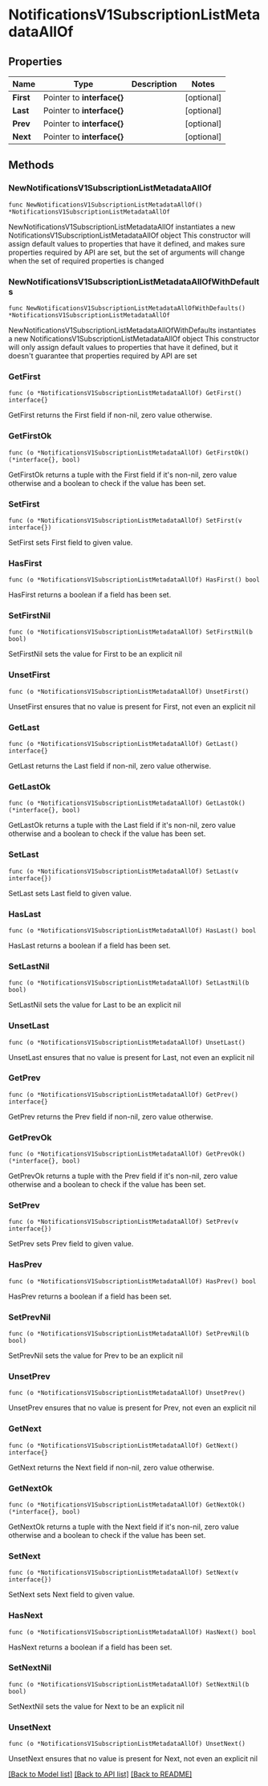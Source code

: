 # NotificationsV1SubscriptionListMetadataAllOf

## Properties

Name | Type | Description | Notes
------------ | ------------- | ------------- | -------------
**First** | Pointer to **interface{}** |  | [optional] 
**Last** | Pointer to **interface{}** |  | [optional] 
**Prev** | Pointer to **interface{}** |  | [optional] 
**Next** | Pointer to **interface{}** |  | [optional] 

## Methods

### NewNotificationsV1SubscriptionListMetadataAllOf

`func NewNotificationsV1SubscriptionListMetadataAllOf() *NotificationsV1SubscriptionListMetadataAllOf`

NewNotificationsV1SubscriptionListMetadataAllOf instantiates a new NotificationsV1SubscriptionListMetadataAllOf object
This constructor will assign default values to properties that have it defined,
and makes sure properties required by API are set, but the set of arguments
will change when the set of required properties is changed

### NewNotificationsV1SubscriptionListMetadataAllOfWithDefaults

`func NewNotificationsV1SubscriptionListMetadataAllOfWithDefaults() *NotificationsV1SubscriptionListMetadataAllOf`

NewNotificationsV1SubscriptionListMetadataAllOfWithDefaults instantiates a new NotificationsV1SubscriptionListMetadataAllOf object
This constructor will only assign default values to properties that have it defined,
but it doesn't guarantee that properties required by API are set

### GetFirst

`func (o *NotificationsV1SubscriptionListMetadataAllOf) GetFirst() interface{}`

GetFirst returns the First field if non-nil, zero value otherwise.

### GetFirstOk

`func (o *NotificationsV1SubscriptionListMetadataAllOf) GetFirstOk() (*interface{}, bool)`

GetFirstOk returns a tuple with the First field if it's non-nil, zero value otherwise
and a boolean to check if the value has been set.

### SetFirst

`func (o *NotificationsV1SubscriptionListMetadataAllOf) SetFirst(v interface{})`

SetFirst sets First field to given value.

### HasFirst

`func (o *NotificationsV1SubscriptionListMetadataAllOf) HasFirst() bool`

HasFirst returns a boolean if a field has been set.

### SetFirstNil

`func (o *NotificationsV1SubscriptionListMetadataAllOf) SetFirstNil(b bool)`

 SetFirstNil sets the value for First to be an explicit nil

### UnsetFirst
`func (o *NotificationsV1SubscriptionListMetadataAllOf) UnsetFirst()`

UnsetFirst ensures that no value is present for First, not even an explicit nil
### GetLast

`func (o *NotificationsV1SubscriptionListMetadataAllOf) GetLast() interface{}`

GetLast returns the Last field if non-nil, zero value otherwise.

### GetLastOk

`func (o *NotificationsV1SubscriptionListMetadataAllOf) GetLastOk() (*interface{}, bool)`

GetLastOk returns a tuple with the Last field if it's non-nil, zero value otherwise
and a boolean to check if the value has been set.

### SetLast

`func (o *NotificationsV1SubscriptionListMetadataAllOf) SetLast(v interface{})`

SetLast sets Last field to given value.

### HasLast

`func (o *NotificationsV1SubscriptionListMetadataAllOf) HasLast() bool`

HasLast returns a boolean if a field has been set.

### SetLastNil

`func (o *NotificationsV1SubscriptionListMetadataAllOf) SetLastNil(b bool)`

 SetLastNil sets the value for Last to be an explicit nil

### UnsetLast
`func (o *NotificationsV1SubscriptionListMetadataAllOf) UnsetLast()`

UnsetLast ensures that no value is present for Last, not even an explicit nil
### GetPrev

`func (o *NotificationsV1SubscriptionListMetadataAllOf) GetPrev() interface{}`

GetPrev returns the Prev field if non-nil, zero value otherwise.

### GetPrevOk

`func (o *NotificationsV1SubscriptionListMetadataAllOf) GetPrevOk() (*interface{}, bool)`

GetPrevOk returns a tuple with the Prev field if it's non-nil, zero value otherwise
and a boolean to check if the value has been set.

### SetPrev

`func (o *NotificationsV1SubscriptionListMetadataAllOf) SetPrev(v interface{})`

SetPrev sets Prev field to given value.

### HasPrev

`func (o *NotificationsV1SubscriptionListMetadataAllOf) HasPrev() bool`

HasPrev returns a boolean if a field has been set.

### SetPrevNil

`func (o *NotificationsV1SubscriptionListMetadataAllOf) SetPrevNil(b bool)`

 SetPrevNil sets the value for Prev to be an explicit nil

### UnsetPrev
`func (o *NotificationsV1SubscriptionListMetadataAllOf) UnsetPrev()`

UnsetPrev ensures that no value is present for Prev, not even an explicit nil
### GetNext

`func (o *NotificationsV1SubscriptionListMetadataAllOf) GetNext() interface{}`

GetNext returns the Next field if non-nil, zero value otherwise.

### GetNextOk

`func (o *NotificationsV1SubscriptionListMetadataAllOf) GetNextOk() (*interface{}, bool)`

GetNextOk returns a tuple with the Next field if it's non-nil, zero value otherwise
and a boolean to check if the value has been set.

### SetNext

`func (o *NotificationsV1SubscriptionListMetadataAllOf) SetNext(v interface{})`

SetNext sets Next field to given value.

### HasNext

`func (o *NotificationsV1SubscriptionListMetadataAllOf) HasNext() bool`

HasNext returns a boolean if a field has been set.

### SetNextNil

`func (o *NotificationsV1SubscriptionListMetadataAllOf) SetNextNil(b bool)`

 SetNextNil sets the value for Next to be an explicit nil

### UnsetNext
`func (o *NotificationsV1SubscriptionListMetadataAllOf) UnsetNext()`

UnsetNext ensures that no value is present for Next, not even an explicit nil

[[Back to Model list]](../README.md#documentation-for-models) [[Back to API list]](../README.md#documentation-for-api-endpoints) [[Back to README]](../README.md)


